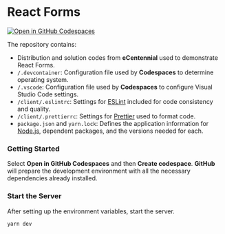 # React Forms

[![Open in GitHub Codespaces](https://github.com/codespaces/badge.svg)](https://codespaces.new/ttran375/react-forms)

The repository contains:

- Distribution and solution codes from **eCentennial** used to demonstrate React Forms.
- `/.devcontainer`: Configuration file used by **Codespaces** to determine operating system.
- `/.vscode`: Configuration file used by **Codespaces** to configure Visual Studio Code settings.
- `/client/.eslintrc`: Settings for [ESLint](https://eslint.org/) included for code consistency and quality.
- `/client/.prettierrc`: Settings for [Prettier](https://prettier.io/) used to format code.
- `package.json` and `yarn.lock`: Defines the application information for [Node.js](https://nodejs.org/), dependent packages, and the versions needed for each.

### Getting Started

Select **Open in GitHub Codespaces** and then **Create codespace**. **GitHub** will prepare the development environment with all the necessary dependencies already installed.

### Start the Server

After setting up the environment variables, start the server.

```sh
yarn dev
```
